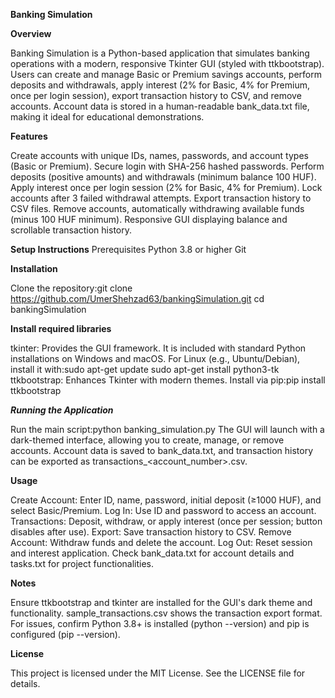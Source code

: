 **********Banking Simulation**********

**************Overview**************

Banking Simulation is a Python-based application that simulates banking operations with a modern, responsive Tkinter GUI (styled with ttkbootstrap). Users can create and manage Basic or Premium savings accounts, perform deposits and withdrawals, apply interest (2% for Basic, 4% for Premium, once per login session), export transaction history to CSV, and remove accounts. Account data is stored in a human-readable bank_data.txt file, making it ideal for educational demonstrations.

**************Features**************

Create accounts with unique IDs, names, passwords, and account types (Basic or Premium).
Secure login with SHA-256 hashed passwords.
Perform deposits (positive amounts) and withdrawals (minimum balance 100 HUF).
Apply interest once per login session (2% for Basic, 4% for Premium).
Lock accounts after 3 failed withdrawal attempts.
Export transaction history to CSV files.
Remove accounts, automatically withdrawing available funds (minus 100 HUF minimum).
Responsive GUI displaying balance and scrollable transaction history.

**************Setup Instructions**************
Prerequisites
Python 3.8 or higher
Git

**************Installation**************

Clone the repository:git clone https://github.com/UmerShehzad63/bankingSimulation.git
cd bankingSimulation

**************Install required libraries**************

tkinter: Provides the GUI framework. It is included with standard Python installations on Windows and macOS. For Linux (e.g., Ubuntu/Debian), install it with:sudo apt-get update
sudo apt-get install python3-tk
ttkbootstrap: Enhances Tkinter with modern themes. Install via pip:pip install ttkbootstrap

***************Running the Application***************

Run the main script:python banking_simulation.py
The GUI will launch with a dark-themed interface, allowing you to create, manage, or remove accounts.
Account data is saved to bank_data.txt, and transaction history can be exported as transactions_<account_number>.csv.

**************Usage**************

Create Account: Enter ID, name, password, initial deposit (≥1000 HUF), and select Basic/Premium.
Log In: Use ID and password to access an account.
Transactions: Deposit, withdraw, or apply interest (once per session; button disables after use).
Export: Save transaction history to CSV.
Remove Account: Withdraw funds and delete the account.
Log Out: Reset session and interest application.
Check bank_data.txt for account details and tasks.txt for project functionalities.

**************Notes**************

Ensure ttkbootstrap and tkinter are installed for the GUI's dark theme and functionality.
sample_transactions.csv shows the transaction export format.
For issues, confirm Python 3.8+ is installed (python --version) and pip is configured (pip --version).

**************License**************

This project is licensed under the MIT License. See the LICENSE file for details.
